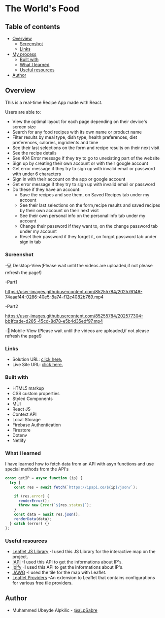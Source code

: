 # The World's Food

## Table of contents

- [Overview](#overview)
  - [Screenshot](#screenshot)
  - [Links](#links)
- [My process](#my-process)
  - [Built with](#built-with)
  - [What I learned](#what-i-learned)
  - [Useful resources](#useful-resources)
- [Author](#author)

## Overview

This is a real-time Recipe App made with React.

Users are able to:

- View the optimal layout for each page depending on their device's screen size
- Search for any food recipes with its own name or product name
- Filter results by meal type, dish type, health preferences, diet preferences, calories, ingridients and time
- See their last selections on the form and recipe results on their next visit 
- See the recipe details
- See 404 Error message if they try to go to unexisting part of the website
- Sign up by creating their own account or with their google account
- Get error message if they try to sign up with invalid email or password with under 6 characters
- Sign in with their account on the app or google account
- Get error message if they try to sign up with invalid email or password
- Do these if they have an account:
  - Save the recipes and see them, on Saved Recipes tab under my account
  - See their last selections on the form,recipe results and saved recipes by their own account on their next visit 
  - See their own personal info on the personal info tab under my account
  - Change their password if they want to, on the change password tab under my account
  - Reset their password if they forget it, on forgot password tab under sign in tab

### Screenshot

-💻 Desktop-View(Please wait until the videos are uploaded,if not please refresh the page!)

-Part1

https://user-images.githubusercontent.com/85255784/202576146-74aaaf44-0286-40e5-8a74-f12c4082b769.mp4

-Part2

https://user-images.githubusercontent.com/85255784/202577304-bb1fcade-d285-45cd-8d78-e5b4d35edf97.mp4


-📱 Mobile-View (Please wait until the videos are uploaded,if not please refresh the page!)


### Links

- Solution URL: [click here.](https://github.com/aLpSabre/React-Recipe-App)
- Live Site URL: [click here.](https://theworldsfood.netlify.app/)

### Built with

- HTML5 markup
- CSS custom properties
- Styled Components
- MUI
- React JS
- Context API
- Local Storage
- Firebase Authentication
- Firestore
- Dotenv
- Netlify

### What I learned

I have learned how to fetch data from an API with asyn functions and use special methods from the API's

```js
const getIP = async function (ip) {
  try {
    const res = await fetch(`https://ipapi.co/${ip}/json/`);

    if (res.error) {
      renderError();
      throw new Error(`${res.status}`);
    }
    const data = await res.json();
    renderData(data);
  } catch (error) {}
};
```

### Useful resources

- [Leaflet JS Library](https://leafletjs.com/examples/quick-start/) -I used this JS Library for the interactive map on the project.
- [IAPI](https://ipapi.co/) -I used this API to get the informations about IP's.
- [Ipify](https://www.ipify.org/) -I used this API to get the informations about IP's.
- [JAWG](https://www.jawg.io/docs/) -I used the tile for the map with Leaflet.
- [Leaflet Providers](https://github.com/leaflet-extras/leaflet-providers) -An extension to Leaflet that contains configurations for various free tile providers.

## Author

- Muhammed Ubeyde Alpkilic - [@aLpSabre](https://github.com/aLpSabre)
